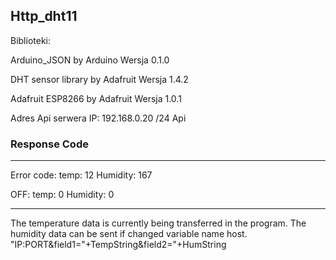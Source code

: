 ## Http_dht11

Biblioteki:

Arduino_JSON
by Arduino Wersja 0.1.0

DHT sensor library
by Adafruit Wersja 1.4.2

Adafruit ESP8266
by Adafruit Wersja 1.0.1

Adres Api serwera IP: 192.168.0.20 /24 Api


### Response Code ###
---------------------------------------------------------------
Error code:
temp: 12
Humidity: 167

OFF:
temp: 0
Humidity: 0

---------------------------------------------------------------
The temperature data is currently being transferred in the program.
The humidity data can be sent if changed variable name host.
"IP:PORT&field1="+TempString&field2="+HumString
